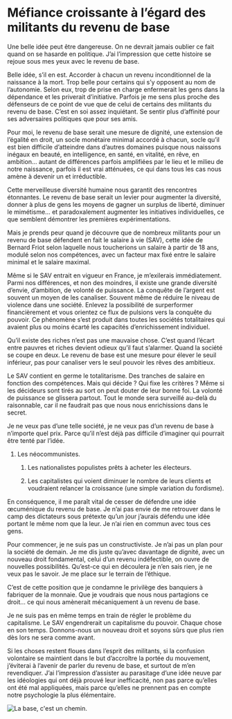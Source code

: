 # Méfiance croissante à l’égard des militants du revenu de base

Une belle idée peut être dangereuse. On ne devrait jamais oublier ce fait quand on se hasarde en politique. J’ai l’impression que cette histoire se rejoue sous mes yeux avec le revenu de base.

Belle idée, s’il en est. Accorder à chacun un revenu inconditionnel de la naissance à la mort. Trop belle pour certains qui s’y opposent au nom de l’autonomie. Selon eux, trop de prise en charge enfermerait les gens dans la dépendance et les priverait d’initiative. Parfois je me sens plus proche des défenseurs de ce point de vue que de celui de certains des militants du revenu de base. C’est en soi assez inquiétant. Se sentir plus d’affinité pour ses adversaires politiques que pour ses amis.

Pour moi, le revenu de base serait une mesure de dignité, une extension de l’égalité en droit, un socle monétaire minimal accordé à chacun, socle qu’il est bien difficile d’atteindre dans d’autres domaines puisque nous naissons inégaux en beauté, en intelligence, en santé, en vitalité, en rêve, en ambition… autant de différences parfois amplifiées par le lieu et le milieu de notre naissance, parfois il est vrai atténuées, ce qui dans tous les cas nous amène à devenir un et irréductible.

Cette merveilleuse diversité humaine nous garantit des rencontres étonnantes. Le revenu de base serait un levier pour augmenter la diversité, donner à plus de gens les moyens de gagner un surplus de liberté, diminuer le mimétisme… et paradoxalement augmenter les initiatives individuelles, ce que semblent démontrer les premières expérimentations.

Mais je prends peur quand je découvre que de nombreux militants pour un revenu de base défendent en fait le salaire à vie (SAV), cette idée de Bernard Friot selon laquelle nous toucherions un salaire à partir de 18 ans, modulé selon nos compétences, avec un facteur max fixé entre le salaire minimal et le salaire maximal.

Même si le SAV entrait en vigueur en France, je m’exilerais immédiatement. Parmi nos différences, et non des moindres, il existe une grande diversité d’envie, d’ambition, de volonté de puissance. La conquête de l’argent est souvent un moyen de les canaliser. Souvent même de réduire le niveau de violence dans une société. Enlevez la possibilité de surperformer financièrement et vous orientez ce flux de pulsions vers la conquête du pouvoir. Ce phénomène s’est produit dans toutes les sociétés totalitaires qui avaient plus ou moins écarté les capacités d’enrichissement individuel.

Qu’il existe des riches n’est pas une mauvaise chose. C’est quand l’écart entre pauvres et riches devient odieux qu’il faut s’alarmer. Quand la société se coupe en deux. Le revenu de base est une mesure pour élever le seuil inférieur, pas pour canaliser vers le seul pouvoir les rêves des ambitieux.

Le SAV contient en germe le totalitarisme. Des tranches de salaire en fonction des compétences. Mais qui décide ? Qui fixe les critères ? Même si les décideurs sont tirés au sort on peut douter de leur bonne foi. La volonté de puissance se glissera partout. Tout le monde sera surveillé au-delà du raisonnable, car il ne faudrait pas que nous nous enrichissions dans le secret.

Je ne veux pas d’une telle société, je ne veux pas d’un revenu de base à n’importe quel prix. Parce qu’il n’est déjà pas difficile d’imaginer qui pourrait être tenté par l’idée.

1. Les néocommunistes.
    
    1. Les nationalistes populistes prêts à acheter les électeurs.
    
    2. Les capitalistes qui voient diminuer le nombre de leurs clients et voudraient relancer la croissance (une simple variation du fordisme).

En conséquence, il me paraît vital de cesser de défendre une idée œcuménique du revenu de base. Je n’ai pas envie de me retrouver dans le camp des dictateurs sous prétexte qu’un jour j’aurais défendu une idée portant le même nom que la leur. Je n’ai rien en commun avec tous ces gens.

Pour commencer, je ne suis pas un constructiviste. Je n’ai pas un plan pour la société de demain. Je me dis juste qu’avec davantage de dignité, avec un nouveau droit fondamental, celui d’un revenu indéfectible, on ouvre de nouvelles possibilités. Qu’est-ce qui en découlera je n’en sais rien, je ne veux pas le savoir. Je me place sur le terrain de l’éthique.

C’est de cette position que je condamne le privilège des banquiers à fabriquer de la monnaie. Que je voudrais que nous nous partagions ce droit… ce qui nous amènerait mécaniquement à un revenu de base.

Je ne suis pas en même temps en train de régler le problème du capitalisme. Le SAV engendrerait un capitalisme du pouvoir. Chaque chose en son temps. Donnons-nous un nouveau droit et soyons sûrs que plus rien dès lors ne sera comme avant.

Si les choses restent floues dans l’esprit des militants, si la confusion volontaire se maintient dans le but d’accroître la portée du mouvement, j’éviterai à l’avenir de parler du revenu de base, et surtout de m’en revendiquer. J’ai l’impression d’assister au parasitage d’une idée neuve par les idéologies qui ont déjà prouvé leur inefficacité, non pas parce qu’elles ont été mal appliquées, mais parce qu’elles ne prennent pas en compte notre psychologie la plus élémentaire.

![La base, c'est un chemin.](https://tcrouzet.com/images_tc/2014/10/base.jpg)